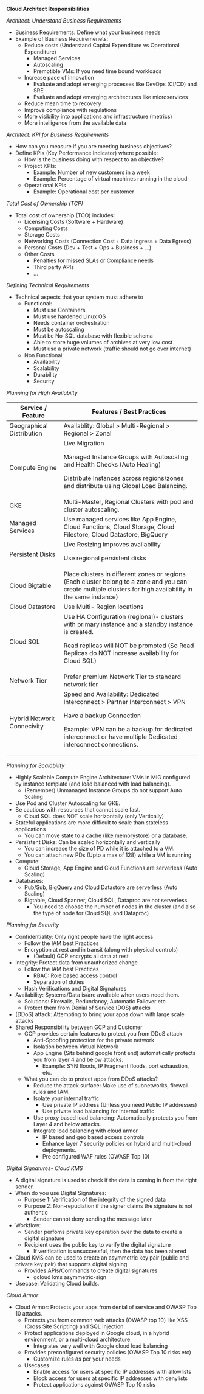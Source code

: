 **Cloud Architect Responsibilities**

*Architect: Understand Business Requirements*

- Business Requirements: Define what your business needs
- Example of Business Requiremenets:
  - Reduce costs (Understand Capital Expenditure vs Operational Expenditure)
    - Managed Services
    - Autoscaling
    - Premptible VMs: If you need time bound workloads
  - Increase pace of innovation
    - Evaluate and adopt emerging processes like DevOps (CI/CD) and SRE
    - Evaluate and adopt emerging architectures like microservices
  - Reduce mean time to recovery
  - Improve compliance with regulations
  - More visibility into applications and infrastructure (metrics)
  - More intelligence from the available data

*Architect: KPI for Business Requirements*

- How can you measure if you are meeting business objectives?
- Define KPIs (Key Performance Indicator) where possible:
  - How is the business doing with respect to an objective?
  - Project KPIs:
    - Example: Number of new customers in a week
    - Example: Percentage of virtual machines running in the cloud
  - Operational KPIs
    - Example: Operational cost per customer

*Total Cost of Ownership (TCP)*

- Total cost of ownership (TCO) includes:
  - Licensing Costs (Software + Hardware)
  - Computing Costs
  - Storage Costs
  - Networking Costs (Connection Cost + Data Ingress + Data Egress)
  - Personal Costs (Dev + Test + Ops + Business + ...)
  - Other Costs
    - Penalties for missed SLAs or Compliance needs
    - Third party APIs
    - ...

*Defining Technical Requirements*

- Technical aspects that your system must adhere to
  - Functional:
    - Must use Containers
    - Must use hardened Linux OS
    - Needs container orchestration
    - Must be autoscaling
    - Must be No-SQL database with flexible schema
    - Able to store huge volumes of archives at very low cost
    - Must use a private network (traffic should not go over internet)
  - Non Functional:
    - Availability
    - Scalability
    - Durability
    - Security

*Planning for High Availabilty*

<table>
<thead>
<tr>
<th>Service / Feature</th>
<th>Features / Best Practices</th>
</tr>
</thead>
<tbody>
<tr>
<td>Geographical Distribution</td>
<td>Availablity: Global > Multi-Regional > Regional > Zonal</td>
</tr>
<tr>
<td>Compute Engine</td>
<td>Live Migration

Managed Instance Groups with Autoscaling and Health Checks (Auto Healing)

Distribute Instances across regions/zones and distribute using Global Load Balancing.</td>
</tr>
<tr>
<td>GKE</td>
<td>Multi-Master, Regional Clusters with pod and cluster autoscaling.</td>
</tr>
<tr>
<td>Managed Services</td>
<td>Use managed services like App Engine, Cloud Functions, Cloud Storage, Cloud Filestore, Cloud Datastore, BigQuery</td>
</tr>
<tr>
<td>Persistent Disks</td>
<td>Live Resizing improves availability

Use regional persistent disks</td>
</tr>
<tr>
<td>Cloud Bigtable</td>
<td>Place clusters in different zones or regions (Each cluster belong to a zone and you can create multiple clusters for high availability in the same instance)</td>
</tr>
<tr>
<td>Cloud Datastore</td>
<td>Use Multi- Region locations</td>
</tr>
<tr>
<td>Cloud SQL</td>
<td>Use HA Configuration (regional)- clusters with primary instance and a standby instance is created.

Read replicas will NOT be promoted (So Read Replicas do NOT increase availability for Cloud SQL)</td>
</tr>
<tr>
<td>Network Tier</td>
<td>Prefer premium Network Tier to standard network tier</td>
</tr>
<tr>
<td>Hybrid Network Connecivity</td>
<td>Speed and Availability: Dedicated Interconnect > Partner Interconnect > VPN

Have a backup Connection

Example: VPN can be a backup for dedicated interconnect or have multiple Dedicated interconnect connections.</td>
</tr>
</tbody>
</table>

*Planning for Scalability*

- Highly Scalable Compute Engine Architecture: VMs in MIG configured by instance template (and load balanced with load balancing).
  - (Remember) Unmanaged Instance Groups do not support Auto Scaling
- Use Pod and Cluster Autoscaling for GKE.
- Be cautious with resources that cannot scale fast.
  - Cloud SQL does NOT scale horizontally (only Vertically)
- Stateful applications are more difficult to scale than stateless applications
  - You can move state to a cache (like memorystore) or a database.
- Persistent Disks: Can be scaled horizontally and vertically
  - You can increase the size of PD while it is attached to a VM.
  - You can attach new PDs (Upto a max of 128) while a VM is running
- Compute:
  - Cloud Storage, App Engine and Cloud Functions are serverless (Auto Scaling)
- Databases:
  - Pub/Sub, BigQuery and Cloud Datastore are serverless (Auto Scaling)
  - Bigtable, Cloud Spanner, Cloud SQL, Dataproc are not serverless.
    - You need to choose the number of nodes in the cluster (and also the type of node for Cloud SQL and Dataproc)

*Planning for Security*

- Confidentiality: Only right people have the right access
  - Follow the IAM best Practices
  - Encryption at rest and in transit (along with physical controls)
    - (Default) GCP encrypts all data at rest
- Integrity: Protect data from unauthorized change
  - Follow the IAM best Practices
    - RBAC: Role based access control
    - Separation of duties
  - Hash Verifications and Digital Signatures
- Availability: Systems/Data is/are available when users need them.
  - Solutions: Firewalls, Redundancy, Automatic Failover etc
  - Protect them from Denial of Service (DOS) attacks
- (DDoS) attack: Attempting to bring your apps down with large scale attacks
- Shared Responsibility between GCP and Customer
  - GCP provides certain features to protect you from DDoS attack
    - Anti-Spoofing protection for the private network
    - Isolation between Virtual Network
    - App Engine (Sits behind google front end) automatically protects you from layer 4 and below attacks.
      - Example: SYN floods, IP Fragment floods, port exhaustion, etc.
  - What you can do to protect apps from DDoS attacks?
    - Reduce the attack surface: Make use of subnetworks, firewall rules and IAM.
    - Isolate your internal traffic
      - Use private IP address (Unless you need Public IP addresses)
      - Use private load balancing for internal traffic
    - Use proxy based load balancing: Automatically protects you from Layer 4 and below attacks.
    - Integrate load balancing with cloud armor
      - IP based and geo based access controls
      - Enhance layer 7 security policies on hybrid and multi-cloud deployments.
      - Pre configured WAF rules (OWASP Top 10)

*Digital Signatures- Cloud KMS*

- A digital signature is used to check if the data is coming in from the right sender.
- When do you use Digital Signatures:
  - Purpose 1: Verification of the integrity of the signed data
  - Purpose 2: Non-repudiation if the signer claims the signature is not authentic
    - Sender cannot deny sending the message later
- Workflow:
  - Sender perfoms private key operation over the data to create a digital signature
  - Recipient uses the public key to verify the digital signature
    - If verification is unsuccessful, then the data has been altered
- Cloud KMS can be used to create an asymmetric key pair (public and private key pair) that supports digital signing
  - Provides APIs/Commands to create digital signatures
    - gcloud kms asymmetric-sign
- Usecase: Validating Cloud builds.

*Cloud Armor*

- Cloud Armor: Protects your apps from denial of service and OWASP Top 10 attacks.
  - Protects you from common web attacks (OWASP top 10) like XSS (Cross Site Scripting) and SQL Injection.
  - Protect applications deployed in Google cloud, in a hybrid environment, or a multi-cloud architecture
    - Integrates very well with Google cloud load balancing
  - Provides preconfigured security policies (OWASP Top 10 risks etc)
    - Customize rules as per your needs
  - Usecases
    - Enable access for users at specific IP addresses with allowlists
    - Block access for users at specific IP addresses with denylists
    - Protect applications against OWASP Top 10 risks